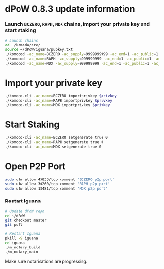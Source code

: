 # dPoW 0.8.3 update information

### Launch `BCZERO`, `RAPH`, `MDX` chains, import your private key and start staking

```bash
# Launch chains
cd ~/komodo/src/
source ~/dPoW/iguana/pubkey.txt
./komodod -ac_name=BCZERO -ac_supply=9999999999 -ac_end=1 -ac_public=1 -ac_staked=50 -addnode=65.21.52.182 -pubkey=$pubkey &
./komodod -ac_name=RAPH -ac_supply=999999999 -ac_end=1 -ac_public=1 -ac_staked=50 -addnode=65.21.52.182 -pubkey=$pubkey &
./komodod -ac_name=MDX -ac_supply=999999999 -ac_end=1 -ac_public=1 -ac_staked=50 -addnode=65.21.52.182 -pubkey=$pubkey &
```

# Import your private key
```bash
./komodo-cli -ac_name=BCZERO importprivkey $privkey
./komodo-cli -ac_name=RAPH importprivkey $privkey
./komodo-cli -ac_name=MDX importprivkey $privkey
```

# Start Staking
```bash
./komodo-cli -ac_name=BCZERO setgenerate true 0
./komodo-cli -ac_name=RAPH setgenerate true 0
./komodo-cli -ac_name=MDX setgenerate true 0
```

# Open P2P Port
```bash
sudo ufw allow 45833/tcp comment 'BCZERO p2p port'
sudo ufw allow 30260/tcp comment 'RAPH p2p port'
sudo ufw allow 18481/tcp comment 'MDX p2p port'
```

### Restart Iguana

```bash
# Update dPoW repo
cd ~/dPoW
git checkout master
git pull

# Restart Iguana
pkill -9 iguana
cd iguana
./m_notary_build
./m_notary_main
```

Make sure notarisations are progressing.


